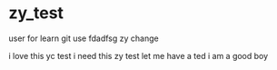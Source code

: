 # zy_test
user for learn git use
fdadfsg
zy change

i love this yc test
i need this zy test
let me have a ted
i am a good boy

